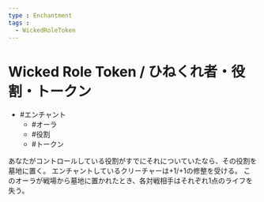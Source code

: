 ```yaml
---
type : Enchantment
tags : 
  - WickedRoleToken
---
```

# Wicked Role Token / ひねくれ者・役割・トークン

* #エンチャント
  * #オーラ
  * #役割
  * #トークン

あなたがコントロールしている役割がすでにそれについていたなら、その役割を墓地に置く。
エンチャントしているクリーチャーは+1/+1の修整を受ける。
このオーラが戦場から墓地に置かれたとき、各対戦相手はそれぞれ1点のライフを失う。
